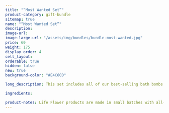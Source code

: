 ```yaml
---
title: "“Most Wanted Set”"
product-category: gift-bundle
sitemap: true
name: "“Most Wanted Set”"
description:
image-url:
image-large-url: "/assets/img/bundles/bundle-most-wanted.jpg"
price: 60
weight: 175
display_order: 4
cell_layout:
orderable: true
hidden: false
new: true
background-color: "#E4C6CD"

long_description: This set includes all of our best-selling bath bombs. The Crystal Visions, Aphrodite, Flower Child, Sativa and Limonene. A bomb for every person or mood. The perfect ‘value pack’ for gifting to friends or to keep as a secret self-care stash for yourself. (Originally priced at $75)

ingredients:

product-notes: Life Flower products are made in small batches with all-natural and boutique ingredients. Most orders are processed within 3 days of being placed.
---
```


